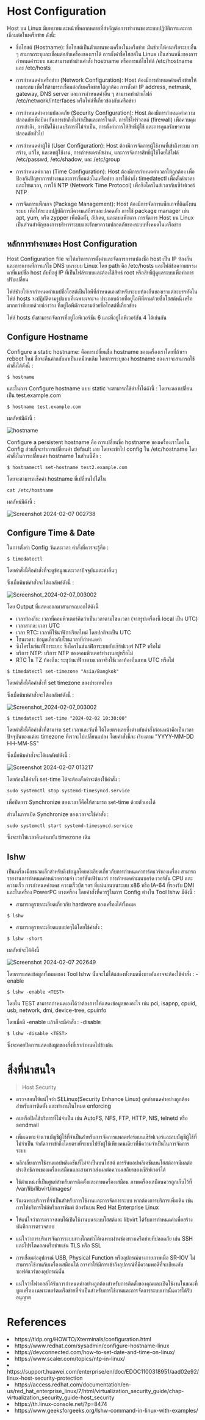 # Host Configuration

Host บน Linux มีบทบาทและหน้าที่หลากหลายที่สำคัญต่อการทำงานของระบบปฏิบัติการและการเชื่อมต่อในเครือข่าย ดังนี้:

- ชื่อโฮสต์ (Hostname):
ชื่อโฮสต์เป็นตัวแทนของเครื่องในเครือข่าย มันช่วยให้คนหรือระบบอื่น ๆ สามารถระบุและเชื่อมต่อกับเครื่องของเราได้
การตั้งค่าชื่อโฮสต์ใน Linux เป็นส่วนหนึ่งของการกำหนดค่าระบบ และสามารถทำผ่านคำสั่ง hostname หรือการแก้ไขไฟล์ /etc/hostname และ /etc/hosts

- การกำหนดค่าเครือข่าย (Network Configuration):
Host ต้องมีการกำหนดค่าเครือข่ายให้เหมาะสม เพื่อให้สามารถเชื่อมต่อกับเครือข่ายได้ถูกต้อง
การตั้งค่า IP address, netmask, gateway, DNS server และการกำหนดค่าอื่น ๆ สามารถทำผ่านไฟล์ /etc/network/interfaces หรือไฟล์ที่เกี่ยวข้องกับเครือข่าย

- การกำหนดค่าความปลอดภัย (Security Configuration):
Host ต้องมีการกำหนดค่าความปลอดภัยเพื่อป้องกันการเข้าถึงไม่จำเป็นและการโจมตี.
การใช้ไฟร์วอลล์ (firewall) เพื่อควบคุมการเข้าถึง, การปิดใช้งานบริการที่ไม่จำเป็น, การตั้งค่าการให้สิทธิ์ผู้ใช้ และการดูแลรักษาความปลอดภัยทั่วไป

- การกำหนดค่าผู้ใช้ (User Configuration):
Host ต้องมีการจัดการผู้ใช้งานที่เข้าถึงระบบ
การสร้าง, แก้ไข, และลบผู้ใช้งาน, การกำหนดรหัสผ่าน, และการจัดการสิทธิ์ผู้ใช้โดยใช้ไฟล์ /etc/passwd, /etc/shadow, และ /etc/group

- การกำหนดค่าเวลา (Time Configuration):
Host ต้องมีการกำหนดค่าเวลาให้ถูกต้อง เพื่อป้องกันปัญหาการทำงานและการเชื่อมต่อในเครือข่าย
การใช้คำสั่ง timedatectl เพื่อตั้งค่าเวลาและโซนเวลา, การใช้ NTP (Network Time Protocol) เพื่อซิงโครไนส์เวลากับเซิร์ฟเวอร์ NTP

- การจัดการแพ็กเกจ (Package Management):
Host ต้องมีการจัดการแพ็กเกจที่ติดตั้งบนระบบ เพื่อให้ระบบปฏิบัติการมีความเสถียรและปลอดภัย
การใช้ package manager เช่น apt, yum, หรือ zypper เพื่อติดตั้ง, อัปเดต, และลบแพ็กเกจ
การจัดการ Host บน Linux เป็นส่วนสำคัญของการบริหารระบบและรักษาความปลอดภัยของระบบทั้งหมดในเครือข่าย



## หลักการทำงานของ Host Configuration 

Host Configuration file จะให้บริการการตั้งค่าและจัดการการแปลงชื่อ host เป็น IP ท้องถิ่น และการแทนที่การแก้ไข DNS บนระบบ Linux  โดย path คือ /etc/hosts และไฟล์ข้อความธรรมดาที่แมปชื่อ host กับที่อยู่ IP ที่เป็นไฟล์ระบบและต้องใช้สิทธ์ root หรือสิทธิ์ผู้ดูแลระบบเพื่อทำการปรับเปลี่ยน 

ไฟล์ช่วยให้เรากำหนดค่าแมปชื่อโฮสต์เป็นไอพีที่กำหนดเองสำหรับระบบท้องถิ่นของเราแต่ละบรรทัดในไฟล์ hosts จะปฏิบัติตามรูปแบบที่เฉพาะเจาะจง ประกอบด้วยที่อยู่ไอพีที่ตามด้วยชื่อโฮสต์หนึ่งหรือมากกว่าที่แยกด้วยช่องว่าง ที่อยู่ไอพีมักจะตามด้วยชื่อโฮสต์ที่เกี่ยวข้อง 

ไฟล์ hosts ยังสามารถจัดการที่อยู่ไอพีเวอร์ชัน 6 และที่อยู่ไอพีเวอร์ชัน 4 ได้เช่นกัน


## Configure Hostname
Configure a static hostname:
คือการเปลี่ยนชื่อ hostname ของเครื่องเราโดยที่ถ้าเรา reboot ใหม่ ชื่อจะคืนค่ากลับมาเป็นเหมือนเดิม
โดยการระบุของ hostname ของเราจะสามารถใช้คำสั่งได้ดังนี้ :

```
$ hostname
```

และในการ Configure hostname แบบ static จะสามารถใช้คำสั่งได้ดังนี้ :
โดยจะลองเปลี่ยนเป็น test.example.com

```
$ hostname test.example.com
```
ผลลัพธ์มีดังนี้ :
 
![hostname](https://github.com/CosmoGuy112/PHost/assets/112687431/74739192-08f6-4fc6-932c-c96b6bb56e95)


Configure a persistent hostname
คือ การเปลี่ยนชื่อ hostname ของเครื่องเราโดยใน Config ส่วนนี้จะทำการเปลี่ยนค่า default เลย โดยจะเข้าไป config ใน /etc/hostname
โดยคำสั่งในการเปลี่ยนค่า hostname ในส่วนนี้คือ :

```
$ hostnamectl set-hostname test2.example.com
```

โดยจะสามารถเช็คค่า hostname ที่เปลี่ยนไปได้ใน

```
cat /etc/hostname
```

ผลลัพธ์มีดังนี้ :

![Screenshot 2024-02-07 002738](https://github.com/CosmoGuy112/PHost/assets/112687431/9ea4116a-1e0f-443b-bac8-7e5b2284223d)


## Configure Time & Date
ในการตั้งค่า Config วันเละเวลา คำสั่งที่ควรจะรู้คือ :

```
$ timedatectl
```
โดยคำสั่งนี้คือคำสั่งที่จะดูข้อมูลและเวลาปัจจุบันและค่าอื่นๆ

ซึ่งเมื่อพิมพ์คำสั่งจะได้ผลลัพธ์ดังนี้ :

![Screenshot_2024-02-07_003002](https://github.com/CosmoGuy112/PHost/assets/112687431/73464afa-0413-4866-b2c1-32b31566a2a9)

โดย Output ที่แสดงออกมาสามารถบอกได้ดังนี้
- เวลาท้องถิ่น: เวลาที่คอมพิวเตอร์คิดว่าเป็นเวลาตามโซนเวลา (จากรูปเครื่องนี้ local เป็น UTC)
- เวลาสากล: เวลา UTC
- เวลา RTC: เวลาที่ใช้นาฬิกาเรียลไทม์ โดยปกติจะเป็น UTC
- โซนเวลา: ข้อมูลเกี่ยวกับโซนเวลาที่กำหนดค่า
- ซิงโครไนซ์นาฬิการะบบ: ซิงโครไนซ์นาฬิการะบบกับเซิร์ฟเวอร์ NTP หรือไม่
- บริการ NTP: บริการ NTP ของคอมพิวเตอร์ทำงานอยู่หรือไม่
- RTC ใน TZ ท้องถิ่น: ระบุว่านาฬิกาตามเวลาจริงใช้เวลาท้องถิ่นแทน UTC หรือไม่

```
$ timedatectl set-timezone "Asia/Bangkok"
```
โดยคำสั่งนี้คือคำสั่งที่ set timezone ของประเทศไทย

ซึ่งเมื่อพิมพ์คำสั่งจะได้ผลลัพธ์ดังนี้ :

![Screenshot_2024-02-07_003002](https://github.com/CosmoGuy112/PHost/assets/112687431/8338271a-0fc4-4684-9952-396dd91ff917)


```
$ timedatectl set-time "2024-02-02 10:30:00"
```
โดยคำสั่งนี้คือคำสั่งที่สามารถ set เวลาและวันที่ ได้โดยตรงเลยซึ่งต่างกับคำสั่งก่อนหน้าคือเป็นเวลาปัจจุบันของแต่ละ timezone ที่เราจะไปเปลี่ยนแปลง
โดยคำสั่งนี้จะ เรียงตาม "YYYY-MM-DD HH-MM-SS"

ซึ่งเมื่อพิมคำสั่งจะได้ผลลัพธ์ดังนี้ :


![Screenshot 2024-02-07 013217](https://github.com/CosmoGuy112/PHost/assets/112687431/ed62f5c1-8883-467e-bd93-219993c666cf)

โดยก่อนใช้คำสั่ง set-time ได้จะต้องตั้งค่าจะต้องใช้คำสั่ง :

```
sudo systemctl stop systemd-timesyncd.service
```
เพื่อปิดการ Synchronize ของเวลาก็คือให้สามารถ set-time ด้วยตัวเองได้

ส่วนในการเปิด Synchronize ของเวลาจะใช้คำสั่ง :

```
sudo systemctl start systemd-timesyncd.service
```
ซึ่งจะทำให้เวลาคืนค่ามายัง timezone เดิม

## lshw
เป็นเครื่องมือขนาดเล็กสำหรับดึงข้อมูลโดยละเอียดเกี่ยวกับการกำหนดค่าฮาร์ดแวร์ของเครื่อง สามารถรายงานการกำหนดค่าหน่วยความจำ เวอร์ชันเฟิร์มแวร์ การกำหนดค่าเมนบอร์ด เวอร์ชัน CPU และความเร็ว การกำหนดค่าแคช ความเร็วบัส ฯลฯ ที่แน่นอนบนระบบ x86 หรือ IA-64 ที่รองรับ DMI และในเครื่อง PowerPC บางเครื่อง
โดยคำสั่งที่ควรรู้ในการ Config ต่างใน Tool lshw มีดังนี้ :

- สามารถดูรายละเอียดเกี่ยวกับ hardware ของเครื่องได้ทั้งหมด

```
$ lshw 
```
- สามารถดูรายละเอียดแบบย่อๆได้โดยใช้คำสั่ง :

```
$ lshw -short
```
ผลลัพธ์จะได้ดังนี้

![Screenshot 2024-02-07 202649](https://github.com/CosmoGuy112/PHost/assets/112687431/8b91324c-93b2-42a2-9d3d-94e84fc2959a)

โดยการแสดงข้อมูลทั้งหมดของ Tool lshw นั้นจะไม่ได้แสดงทั้งหมดซึ่งบางอันอาจจะต้องใช้คำสั่ง : -enable

```
$ lshw -enable <TEST>
```

โดยใน TEST สามารถกำหนดเองได้ว่าต้องการให้แสดงข้อมูลของอะไร เช่น
pci, isapnp, cpuid, usb, network, dmi, device-tree, cpuinfo

โดยเมื่อมี -enable แล้วก็จะมีคำสั่ง : -disable 

```
$ lshw -disable <TEST>
```
ซึ่งจะคอยปิดการแสดงข้อมูลของสิ่งที่เรากำหนดไปข้างต้น


# สิ่งที่น่าสนใจ
> Host Security 
- ตรวจสอบให้แน่ใจว่า SELinux(Security Enhance Linux) ถูกกำกนดค่าอย่างถูกต้องสำหรับการติดตั้ง และทำงานในโหมด enforcing

- ลบหรือปิดใช้บริการที่ไม่จำเป็น เช่น AutoFS, NFS, FTP, HTTP, NIS, telnetd หรือ sendmail 

- เพิ่มเฉพาะจำนวนบัญชีผู้ใช้ที่จำเป็นสำหรับการจัดการแพลตฟอร์มบนเซิร์ฟเวอร์และลบบัญชีผู้ใช้ที่ไม่จำเป็น จำกัดการเข้าถึงโดยตรงที่ระบบไปยังผู้ใช้เพียงคนเดียวที่มีความจำเป็นในการจัดการระบบ 

- หลีกเลี่ยงการใช้งานแอปพลิเคชันที่ไม่จำเป็นบนโฮสต์ การรันแอปพลิเคชันบนโฮสต์อาจมีผลต่อประสิทธิภาพของเครื่องเสมือนและสามารถส่งผลต่อความเสถียรของเซิร์ฟเวอร์ได้ 

- ใช้ตำแหน่งที่เป็นศูนย์สำหรับการติดตั้งและภาพเครื่องเสมือน ภาพเครื่องเสมือนควรถูกเก็บไว้ที่ /var/lib/libvirt/images/ 

- รันเฉพาะบริการที่จำเป็นสำหรับการใช้งานและการจัดการระบบ หากต้องการบริการเพิ่มเติม เช่น การให้บริการไฟล์หรือการพิมพ์ ต้องรันบน Red Hat Enterprise Linux 

- ให้แน่ใจว่าการตรวจสอบได้เปิดใช้งานบนระบบโฮสต์และ libvirt ได้รับการกำหนดค่าเพื่อสร้างบันทึกการตรวจสอบ 

- แน่ใจว่าการบริหารจัดการระบบทางไกลทำได้เฉพาะผ่านช่องทางเครือข่ายที่ปลอดภัย เช่น SSH และโปรโตคอลเครือข่ายเช่น TLS หรือ SSL 

- การเชื่อมต่ออุปกรณ์ USB, Physical Function หรืออุปกรณ์ทางกายภาพเมื่อ SR-IOV ไม่สามารถใช้งานกับเครื่องเสมือนได้ อาจทำให้มีการเข้าถึงอุปกรณ์ที่มีความพอดีที่จะเขียนทับซอฟต์แวร์ของอุปกรณ์นั้น 

- แน่ใจว่าไฟวอลล์ได้รับการกำหนดค่าอย่างถูกต้องสำหรับการติดตั้งของคุณและเปิดใช้งานในขณะที่บูตเครื่อง เฉพาะพอร์ตเครือข่ายที่จำเป็นสำหรับการใช้งานและการจัดการระบบเท่านั้นควรได้รับอนุญาต 




# References
<li>https://tldp.org/HOWTO/Xterminals/configuration.html</li>
<li>https://www.redhat.com/sysadmin/configure-hostname-linux</li>
<li>https://devconnected.com/how-to-set-date-and-time-on-linux/</li>
<li>https://www.scaler.com/topics/ntp-in-linux/</li>
<li>https://support.huawei.com/enterprise/en/doc/EDOC1100318951/aad02e92/linux-host-security-protection</li>
<li>https://access.redhat.com/documentation/en-us/red_hat_enterprise_linux/7/html/virtualization_security_guide/chap-virtualization_security_guide-host_security</li>
<li>https://th.linux-console.net/?p=8474</li>
<li> https://www.geeksforgeeks.org/lshw-command-in-linux-with-examples/ </li>
